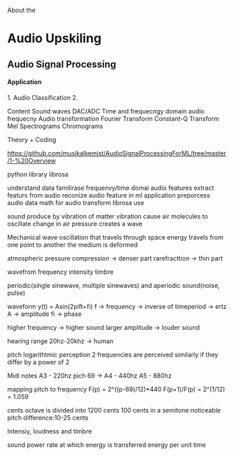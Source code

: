About the <h1>Audio Upskiling</h1>

<h2>Audio Signal Processing</h2>
<h4>Application</h4>
1. Audio Classification
2.

Content
Sound waves
DAC/ADC
Time and frequecngy domain audio frequecny
Audio transformation
    Fourier Transform
    Constant-Q Transform
    Mel Spectrograms
    Chromograms


Theory + Coding

https://github.com/musikalkemist/AudioSignalProcessingForML/tree/master/1-%20Overview

python library
librosa

understand data
familirase frequenvy/time domai audio features
extract featurs from audio
reconize audio feature in ml application
preporcess audio  data
math for audio transform
librosa use

sound
produce by vibration of matter
vibration cause air molecules to oscillate
change in air pressure creates a wave

Mechanical wave
oscillation that travels through space
energy travels from one point to another
the medium is deformed

atmospheric pressure
compression -> denser part
rarefracttion -> thin part

wavefrom
frequency
intensity
timbre

periodic(single sinewave, multiple sinewaves) and aperiodic sound(noise, pulse)

waveform
y(t) = Asin(2pift+fi)
f -> frequency -> inverse of timeperiod -> ertz
A -> amplitude
fi -> phase

higher frequency -> higher sound
larger amplitude -> louder sound

hearing range
20hz-20khz -> human

pitch
logarithtmic perception
2 frequencies are perceived similarly if they differ by a power of 2

Midi notes
A3 - 220hz
pich 69 -> A4 - 440hz
A5 - 880hz

mapping pitch to frequency
F(p) = 2^((p-69)/12)*440
F(p+1)/F(p) = 2^(1/12) = 1.059

cents
octave is divided into 1200 cents
100 cents in a semitone
noticeable pitch difference:10-25 cents

Intensiy, loudness and timbre

sound power
rate at which energy is transferred
energy per unit time
